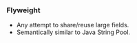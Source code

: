 ### Flyweight

* Any attempt to share/reuse large fields.
* Semantically similar to Java String Pool.